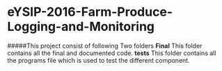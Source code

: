# eYSIP-2016-Farm-Produce-Logging-and-Monitoring

#####This project consist of following Two folders
 **Final** This folder contains all the final and documented code.
 **tests** This folder contains all the programs file which is used to test the different component.

